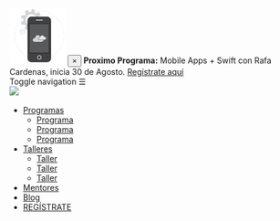 <nav class="navbar navbar-default navbar-fixed-top">
  <div class="alert alert-default alert-dismissible fade in" role="alert">
    <div class="container">
      <div class="row">
        <div class="col-md-10 col-md-offset-1">
          <img src="images/mobile-app.svg">
          <button type="button" class="close" data-dismiss="alert" aria-label="Close"><span aria-hidden="true">×</span></button> <strong>Proximo Programa:</strong> Mobile Apps + Swift con Rafa Cardenas, inicia 30 de Agosto. <a href="#" target="_self"> Regístrate aquí</a>
        </div>
      </div>
    </div>
  </div>
  <div class="container-fluid">
    <div class="container">
      <div class="navbar-header">
        <div class="navbar-toggle collapsed" data-toggle="collapse" data-target="#bs-example-navbar-collapse-1" aria-expanded="false">
          <span class="sr-only">Toggle navigation</span>
            &#x2630
        </div>
        <a class="navbar-brand" href="/">
          <img src="{{ site.baseurl }}/images/hacker-school-logo.jpg">
        </a>
      </div>
      <div class="collapse navbar-collapse" id="bs-example-navbar-collapse-1">
        <ul class="nav navbar-nav navbar-right">
          <li role="presentation" class="dropdown">
            <a class="dropdown-toggle" data-toggle="dropdown" href="#" role="button" aria-haspopup="true" aria-expanded="false">
              Programas <span class="caret"></span>
            </a>
            <ul class="dropdown-menu">
              <li><a href="{{site.baseurl}}/programa">Programa</a></li>
              <li><a href="{{site.baseurl}}/programa">Programa</a></li>
              <li><a href="{{site.baseurl}}/programa">Programa</a></li>
            </ul>
          </li>
          <li role="presentation" class="dropdown">
            <a class="dropdown-toggle" data-toggle="dropdown" href="#" role="button" aria-haspopup="true" aria-expanded="false">
              Talleres <span class="caret"></span>
            </a>
            <ul class="dropdown-menu">
              <li><a href="#">Taller</a></li>
              <li><a href="#">Taller</a></li>
              <li><a href="#">Taller</a></li>
            </ul>
          </li>
          <li><a href="{{site.baseurl}}/">Mentores</a></li>
          <li><a href="{{site.baseurl}}/">Blog</a></li>
          <li><a href="{{site.baseurl}}/" class="btn btn-success" role="button">REGÍSTRATE</a></li>
        </ul>
      </div>
    </div>
  </div>
</nav>